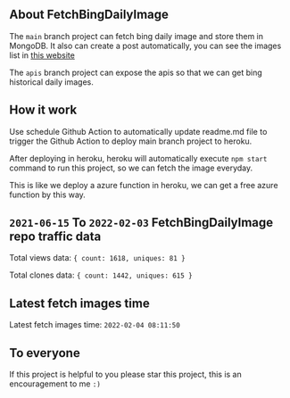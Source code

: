 ## About FetchBingDailyImage

The `main` branch project can fetch bing daily image and store them in MongoDB.
It also can create a post automatically, you can see the images list in [this website](https://oursalbum.netlify.app)

The `apis` branch project can expose the apis so that we can get bing historical daily images.

## How it work

Use schedule Github Action to automatically update readme.md file to trigger the Github Action to deploy main branch project to heroku.

After deploying in heroku, heroku will automatically execute `npm start` command to run this project, so we can fetch the image everyday.

This is like we deploy a azure function in heroku, we can get a free azure function by this way.

## `2021-06-15` To `2022-02-03` FetchBingDailyImage repo traffic data

Total views data: `{ count: 1618, uniques: 81 }`

Total clones data: `{ count: 1442, uniques: 615 }`

## Latest fetch images time

Latest fetch images time: `2022-02-04 08:11:50`

## To everyone

If this project is helpful to you please star this project, this is an encouragement to me `:)`



